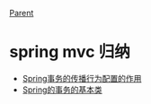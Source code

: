 [Parent](../README.md)

# spring mvc 归纳

- [Spring事务的传播行为配置的作用](spring-mvc-demo/Spring事务的传播行为研究.md)
- [Spring的事务的基本类](spring-mvc-demo/Spring的事务-1.md)

